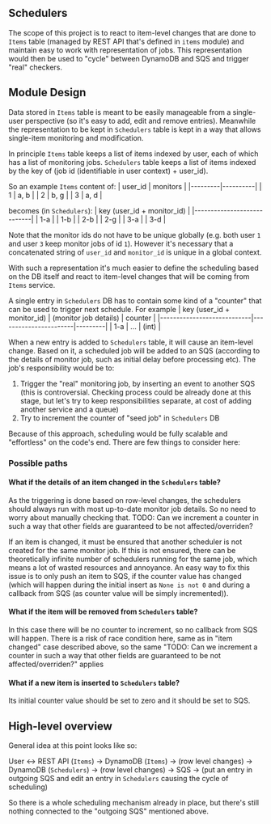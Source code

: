 ## Schedulers

The scope of this project is to react to item-level changes that are done to `Items` table (managed by
REST API that's defined in `items` module) and maintain easy to work with representation of jobs.
This representation would then be used to "cycle" between DynamoDB and SQS and trigger "real" checkers.

## Module Design

Data stored in `Items` table is meant to be easily manageable from a single-user perspective (so it's easy
to add, edit and remove entries).
Meanwhile the representation to be kept in `Schedulers` table is kept in a way that allows single-item monitoring
and modification.

In principle `Items` table keeps a list of items indexed by user, each of which has a list of monitoring jobs.
`Schedulers` table keeps a list of items indexed by the key of (job id (identifiable in user context) + user_id).

So an example `Items` content of:
| user_id | monitors |
|---------|----------|
| 1 | a, b |
| 2 | b, g |
| 3 | a, d |

becomes (in `Schedulers`):
| key (user_id + monitor_id) |
|----------------------------|
| 1-a |
| 1-b |
| 2-b |
| 2-g |
| 3-a |
| 3-d |

Note that the monitor ids do not have to be unique globally (e.g. both user `1` and user `3` keep monitor jobs of id `1`).
However it's necessary that a concatenated string of `user_id` and `monitor_id` is unique in a global context.

With such a representation it's much easier to define the scheduling based on the DB itself and react to item-level changes that will be coming from `Items` service.

A single entry in `Schedulers` DB has to contain some kind of a "counter" that can be used to trigger next schedule.
For example
| key (user_id + monitor_id) | (monitor job details) | counter |
|----------------------------|-----------------------|---------|
| 1-a | ... | (int) |

When a new entry is added to `Schedulers` table, it will cause an item-level change.
Based on it, a scheduled job will be added to an SQS (according to the details of monitor job, such as initial delay before processing etc).
The job's responsibility would be to:

1. Trigger the "real" monitoring job, by inserting an event to another SQS (this is controversial. Checking process could be already done at this stage, but let's try to keep responsibilities separate, at cost of adding another service and a queue)
2. Try to increment the counter of "seed job" in `Schedulers` DB

Because of this approach, scheduling would be fully scalable and "effortless" on the code's end.
There are few things to consider here:

### Possible paths

#### What if the details of an item changed in the `Schedulers` table?

As the triggering is done based on row-level changes, the schedulers should always run with most up-to-date monitor job details.
So no need to worry about manually checking that. TODO: Can we increment a counter in such a way that other fields are guaranteed to be not affected/overriden?

If an item is changed, it must be ensured that another scheduler is not created for the same monitor job.
If this is not ensured, there can be theoretically infinite number of schedulers running for the same job, which means a lot of wasted resources and annoyance.
An easy way to fix this issue is to only push an item to SQS, if the counter value has changed (which will happen during the initial insert as `None is not 0` and during a callback from SQS (as counter value will be simply incremented)).

#### What if the item will be removed from `Schedulers` table?

In this case there will be no counter to increment, so no callback from SQS will happen.
There is a risk of race condition here, same as in "item changed" case described above, so the same "TODO: Can we increment a counter in such a way that other fields are guaranteed to be not affected/overriden?" applies

#### What if a new item is inserted to `Schedulers` table?

Its initial counter value should be set to zero and it should be set to SQS.

## High-level overview

General idea at this point looks like so:

User <-> REST API (`Items`) -> DynamoDB (`Items`) -> (row level changes) -> DynamoDB (`Schedulers`) -> (row level changes) -> SQS -> (put an entry in outgoing SQS and edit an entry in `Schedulers` causing the cycle of scheduling)

So there is a whole scheduling mechanism already in place, but there's still nothing connected to the "outgoing SQS" mentioned above.
